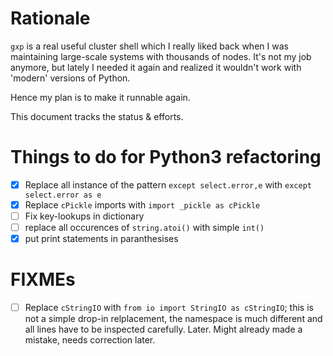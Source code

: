 # Rationale

`gxp` is a real useful cluster shell which I really liked back when I was maintaining large-scale systems with thousands of nodes. It's not my job anymore, but lately I needed it again and realized it wouldn't work with 'modern' versions of Python.

Hence my plan is to make it runnable again.

This document tracks the status & efforts.

# Things to do for Python3 refactoring

* [x] Replace all instance of the pattern `except select.error,e` with `except select.error as e`
* [x] Replace `cPickle` imports with `import _pickle as cPickle`
* [ ] Fix key-lookups in dictionary
* [ ] replace all occurences of `string.atoi()` with simple `int()`
* [x] put print statements in paranthesises

# FIXMEs

* [ ] Replace `cStringIO` with `from io import StringIO as cStringIO`; this is not a simple drop-in relplacement, the namespace is much different and all lines have to be inspected carefully. Later. Might already made a mistake, needs correction later.
